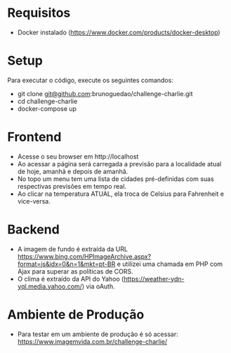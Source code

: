 # Requisitos

  - Docker instalado (https://www.docker.com/products/docker-desktop)

# Setup

Para executar o código, execute os seguintes comandos:

  - git clone git@github.com:brunoguedao/challenge-charlie.git
  - cd challenge-charlie
  - docker-compose up

# Frontend

  - Acesse o seu browser em http://localhost
  - Ao acessar a página será carregada a previsão para a localidade atual de hoje, amanhã e depois de amanhã.
  - No topo um menu tem uma lista de cidades pré-definidas com suas respectivas previsões em tempo real.
  - Ao clicar na temperatura ATUAL, ela troca de Celsius para Fahrenheit e vice-versa.

# Backend

  - A imagem de fundo é extraída da URL https://www.bing.com/HPImageArchive.aspx?format=js&idx=0&n=1&mkt=pt-BR e utilizei uma chamada em PHP com Ajax para superar as políticas de CORS.
  - O clima é extraído da API do Yahoo (https://weather-ydn-yql.media.yahoo.com/) via oAuth.

# Ambiente de Produção

  - Para testar em um ambiente de produção é só acessar: https://www.imagemvida.com.br/challenge-charlie/